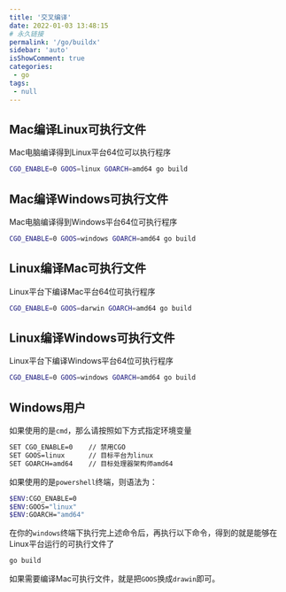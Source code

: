 ```yaml
---
title: '交叉编译'
date: 2022-01-03 13:48:15
# 永久链接
permalink: '/go/buildx'
sidebar: 'auto'
isShowComment: true
categories:
 - go
tags:
 - null
---
```




## Mac编译Linux可执行文件

Mac电脑编译得到Linux平台64位可以执行程序

```bash
CGO_ENABLE=0 GOOS=linux GOARCH=amd64 go build
```



## Mac编译Windows可执行文件

Mac电脑编译得到Windows平台64位可执行程序

```bash
CGO_ENABLE=0 GOOS=windows GOARCH=amd64 go build
```



## Linux编译Mac可执行文件

Linux平台下编译Mac平台64位可执行程序

```bash
CGO_ENABLE=0 GOOS=darwin GOARCH=amd64 go build
```



## Linux编译Windows可执行文件

Linux平台下编译Windows平台64位可执行程序

```bash
CGO_ENABLE=0 GOOS=windows GOARCH=amd64 go build
```



## Windows用户

如果使用的是`cmd`，那么请按照如下方式指定环境变量

```bash
SET CGO_ENABLE=0	// 禁用CGO
SET GOOS=linux		// 目标平台为linux
SET GOARCH=amd64	// 目标处理器架构师amd64
```

如果使用的是`powershell`终端，则语法为：

```bash
$ENV:CGO_ENABLE=0
$ENV:GOOS="linux"
$ENV:GOARCH="amd64"
```

在你的`windows`终端下执行完上述命令后，再执行以下命令，得到的就是能够在Linux平台运行的可执行文件了

```bash
go build
```



如果需要编译Mac可执行文件，就是把`GOOS`换成`drawin`即可。



